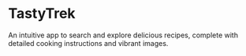 # TastyTrek
An intuitive app to search and explore delicious recipes, complete with detailed cooking instructions and vibrant images.
